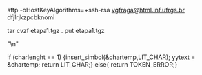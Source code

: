 sftp -oHostKeyAlgorithms=+ssh-rsa vgfraga@html.inf.ufrgs.br
dfjlrjkzpcbknomi

tar cvzf etapa1.tgz .
put etapa1.tgz

"\n"    

if (charlenght == 1) {insert_simbol(&chartemp,LIT_CHAR); yytext = &chartemp; return LIT_CHAR;} else{ return TOKEN_ERROR;} 